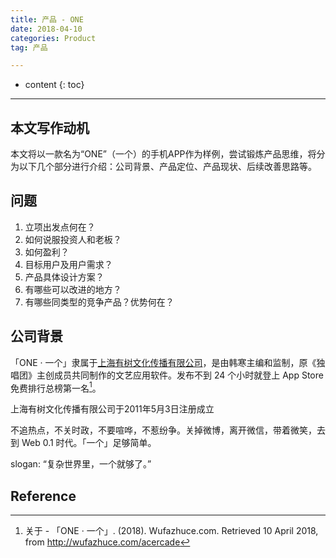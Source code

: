 ```yaml
---
title: 产品 - ONE
date: 2018-04-10
categories: Product
tag: 产品

---
```


* content
{: toc}

---


## 本文写作动机

本文将以一款名为“ONE”（一个）的手机APP作为样例，尝试锻炼产品思维，将分为以下几个部分进行介绍：公司背景、产品定位、产品现状、后续改善思路等。

## 问题

1. 立项出发点何在？
2. 如何说服投资人和老板？
3. 如何盈利？
4. 目标用户及用户需求？
5. 产品具体设计方案？
6. 有哪些可以改进的地方？
7. 有哪些同类型的竞争产品？优势何在？

## 公司背景

「ONE · 一个」隶属于[上海有树文化传播有限公司](www.wufazhuce.com)，是由韩寒主编和监制，原《独唱团》主创成员共同制作的文艺应用软件。发布不到 24 个小时就登上 App Store 免费排行总榜第一名[^1]。

上海有树文化传播有限公司于2011年5月3日注册成立


不追热点，不关时政，不要喧哗，不惹纷争。关掉微博，离开微信，带着微笑，去到 Web 0.1 时代。「一个」足够简单。

slogan: “复杂世界里，一个就够了。”

## Reference

[^1]: 关于 - 「ONE · 一个」. (2018). Wufazhuce.com. Retrieved 10 April 2018, from http://wufazhuce.com/acercade
[^2]: 【ONE】简介、官网，上海有树文化传播有限公司-创投库. (2018). Cyzone.cn. Retrieved 10 April 2018, from http://www.cyzone.cn/r/20160128/19185.html
[^3]: 产品生命周期_百度百科. (2018). Baike.baidu.com. Retrieved 23 March 2018, from https://baike.baidu.com/item/%E4%BA%A7%E5%93%81%E7%94%9F%E5%91%BD%E5%91%A8%E6%9C%9F
[^4]: 从BRD开始. (2018). 简书. Retrieved 23 March 2018, from https://www.jianshu.com/p/3cbe3e2829a7
[^5]: 产品经理必备文档之【MRD市场需求文档】. (2018). 简书. Retrieved 24 March 2018, from https://www.jianshu.com/p/54c3b5e43b84
[^6]: 如何写一份易用的产品需求文档？-觅路客的回答. (2018). Zhihu.com. Retrieved 24 March 2018, from https://www.zhihu.com/question/29213027/answer/67568607
